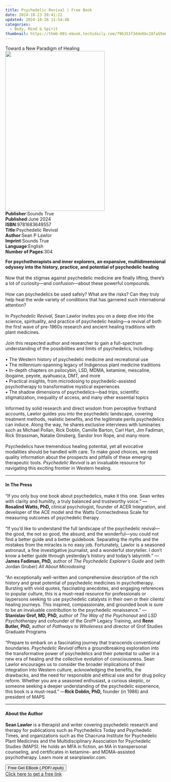 ```yaml
---
title: Psychedelic Revival | Free Book
date: 2024-10-23 20:41:22
updated: 2024-10-26 11:54:48
categories:
  - Body, Mind & Spirit
thumbnail: https://thmb-001-ebook.techidaily.com/796353f3dde6bc28fa59a089b72e6f2ddeac5527df0c8f1987a14d964d3ddf45.jpg
---
```

<main id="book-container">
  <div class="flex flex-col">
    <div class="book-brief flex-1 py-6 px-4 sm:p-6 md:py-10 md:px-8">
      <!-- brief-->
      <div class="book-brief-main">Toward a New Paradigm of Healing</div>
    </div>
    <div
      class="book-meta-info flex-1 grid gap-4 col-start-1 col-end-3 row-start-1 sm:mb-6 sm:grid-cols-4 lg:gap-6 lg:col-start-2 lg:row-end-6 lg:row-span-6 lg:mb-0"
    >
      <div
        class="book-meta-info-left place-content-center mt-4 p-4 text-sm leading-6 col-start-2 col-span-2 dark:text-slate-400"
      >
        <img
          class="w-full h-500 object-cover rounded-lg sm:h-255 sm:col-span-2 lg:col-span-full"
          src="https://img-001-ebook.techidaily.com/a70ea4132942308dbcfb90f26927b1521109522baa05d3636589760037f841d2.jpg"
          alt=""
          width="312"
          height="500"
        />
      </div>
      <div
        class="book-meta-info-right mt-2 col-start-1 row-start-2 col-span-3 self-center"
      >
        <!-- meta data  -->
        <div class="flex flex-col px-4 md:px-8">
          <div class="flex-1">
            <strong>Publisher</strong>:<span class="px-2">Sounds True</span>
          </div>
          <div class="flex-1">
            <strong>Published</strong>:<span class="px-2">June 2024</span>
          </div>
          <div class="flex-1">
            <strong>ISBN</strong>:<span class="px-2">9781683649557</span>
          </div>
          <div class="flex-1">
            <strong>Title</strong>:<span class="px-2">Psychedelic Revival</span>
          </div>
          <div class="flex-1">
            <strong>Author</strong>:<span class="px-2">Sean P Lawlor</span>
          </div>
          <div class="flex-1">
            <strong>Imprint</strong>:<span class="px-2">Sounds True</span>
          </div>
          <div class="flex-1">
            <strong>Language</strong>:<span class="px-2">English</span>
          </div>
          <div class="flex-1">
            <strong>Number of Pages</strong>:<span class="px-2">304</span>
          </div>
        </div>
      </div>
    </div>
    <div class="book-description flex-1 py-6 px-4 sm:p-6 md:py-10 md:px-8">
      <div class="book-description-main">
        <div accordion-content="" id="description">
          <p>
            <b
              >For psychotherapists and inner explorers, an expansive,
              multidimensional odyssey into the history, practice, and potential
              of psychedelic healing</b
            ><br /><br />Now that the stigmas against psychedelic medicine are
            finally lifting, there’s a lot of curiosity—and confusion—about
            these powerful compounds.<br /><br />How can psychedelics be used
            safely? What are the risks? Can they truly help heal the wide
            variety of conditions that has garnered such international
            attention?<br /><br />In <i>Psychedelic Revival</i>, Sean Lawlor
            invites you on a deep dive into the science, spirituality, and
            practice of psychedelic healing—a revival of both the first wave of
            pre-1960s research and ancient healing traditions with plant
            medicines.<br /><br />Join this respected author and researcher to
            gain a full-spectrum understanding of the possibilities and limits
            of psychedelics, including:<br /><br />• The Western history of
            psychedelic medicine and recreational use<br />• The
            millennium-spanning legacy of Indigenous plant medicine
            traditions<br />• In-depth chapters on psilocybin, LSD, MDMA,
            ketamine, mescaline, ibogaine, peyote, ayahuasca, DMT, and more<br />•
            Practical insights, from microdosing to psychedelic-assisted
            psychotherapy to transformative mystical experiences<br />• The
            shadow dimensions of psychedelics—bad trips, scientific
            stigmatization, inequality of access, and many other essential
            topics<br /><br />Informed by solid research and direct wisdom from
            perceptive firsthand accounts, Lawlor guides you into the
            psychedelic landscape, covering treatment methods, realistic
            benefits, and the legitimate perils psychedelics can induce. Along
            the way, he shares exclusive interviews with luminaries such as
            Michael Pollan, Rick Doblin, Camille Barton, Carl Hart, Jim Fadiman,
            Rick Strassman, Natalie Ginsberg, Sandor Iron Rope, and many
            more.<br /><br />Psychedelics have tremendous healing potential, yet
            all evocative modalities should be handled with care. To make good
            choices, we need quality information about the prospects and
            pitfalls of these emerging therapeutic tools.
            <i>Psychedelic Revival </i>is an invaluable resource for navigating
            this exciting frontier in Western healing.
          </p>
        </div>
        <div class="accordion-fader"></div>
      </div>
    </div>
    <div class="book-excerpts flex-1 py-6 px-4 sm:p-6 md:py-10 md:px-8">
      <!-- excerpts-->
      <div class="book-excerpts-main">
        <hr />
        <h4 class="placeholder placeholder-heading">
          <span>In The Press</span>
        </h4>
        <p></p>
        <p>
          “If you only buy one book about psychedelics, make it this one. Sean
          writes with clarity and humility, a truly balanced and trustworthy
          voice.” —<b>Rosalind Watts, PhD, </b>clinical psychologist, founder of
          ACER Integration, and developer of the ACE model and the Watts
          Connectedness Scale for measuring outcomes of psychedelic therapy<br /><br />“If
          you’d like to understand the full landscape of the psychedelic
          revival—the good, the not so good, the absurd, and the wonderful—you
          could not find a better guide and a better guidebook. Separating the
          myths and the mistakes from the miracles is no easy job. Fortunately,
          Lawlor is a seasoned astronaut, a fine investigative journalist, and a
          wonderful storyteller. I don’t know a better guide through yesterday’s
          history and today’s labyrinth.” —<b>James Fadiman, PhD,</b> author of
          <i>The Psychedelic Explorer’s Guide</i> and (with Jordan Gruber)
          <i>All About Microdosing</i><br /><br />“An exceptionally well-written
          and comprehensive description of the rich history and great potential
          of psychedelic medicines in psychotherapy. Bursting with vivid quotes,
          fascinating anecdotes, and engaging references to popular culture,
          this is a must-read resource for professionals or laypersons seeking
          to use psychedelic catalysts in their own or their clients’ healing
          journeys. This inspired, compassionate, and grounded book is sure to
          be an invaluable contribution to the psychedelic renaissance.” —<b
            >Stanislav Grof, MD, PhD,</b
          >
          author of <i>The Way of the Psychonaut </i>and
          <i>LSD Psychotherapy </i>and cofounder of the Grof® Legacy Training,
          and <b>Renn Butler, PhD,</b> author of
          <i>Pathways to Wholeness </i>and director of Grof Studies Graduate
          Programs<br /><br />“Prepare to embark on a fascinating journey that
          transcends conventional boundaries. <i>Psychedelic Revival</i> offers
          a groundbreaking exploration into the transformative power of
          psychedelics and their potential to usher in a new era of healing and
          the collective evolution of consciousness. Sean Lawlor encourages us
          to consider the broader implications of their integration into Western
          culture, acknowledging the benefits, the drawbacks, and the need for
          responsible and ethical use and for drug policy reform. Whether you
          are a seasoned enthusiast, a curious skeptic, or someone seeking a
          deeper understanding of the psychedelic experience, this book is a
          must-read.” —<b>Rick Doblin, PhD,</b> founder (in 1986) and president
          of MAPS
        </p>
        <p></p>
      </div>
    </div>
    <div class="book-about-author flex-1 py-6 px-4 sm:p-6 md:py-10 md:px-8">
      <!-- about author-->
      <div class="book-main-author-main">
        <hr />
        <h4 class="placeholder placeholder-heading">
          <span>About the Author</span>
        </h4>
        <p>
          <b>Sean Lawlor</b> is a therapist and writer covering psychedelic
          research and therapy for publications such as Psychedelics Today and
          Psychedelic Times, and organizations such as the Chacruna Institute
          for Psychedelic Plant Medicines and the Multidisciplinary Association
          for Psychedelic Studies (MAPS). He holds an MFA in fiction, an MA in
          transpersonal counseling, and certificates in ketamine- and
          MDMA-assisted psychotherapy. Learn more at seanplawlor.com.
        </p>
      </div>
    </div>
    <div class="book-free-get flex-1 py-6 px-4 sm:p-6 md:py-10 md:px-8">
      <button
        id="btn-free-get"
        class="bg-blue-500 hover:bg-blue-700 text-white font-bold py-2 px-4 rounded"
      >
        Free Get EBook (.PDF/.epub)
      </button>
      <div id="countdown-display" class="px-2 text-lg mt-2"></div>
      <a
        id="free-link"
        class="hidden bg-blue-500 hover:bg-blue-700 text-white font-bold py-2 px-4 rounded"
        href="https://www.ebooks.com/en-us/book/210761759/psychedelic-revival/sean-p-lawlor/"
        target="_blank"
        >Click here to get a free link</a
      >
    </div>
    <script>
      let countdownTime = 0;
      let countdownInterval = null;
      document
        .getElementById('btn-free-get')
        .addEventListener('click', startCountdown);
      function startCountdown() {
        countdownTime = new Date().getTime() + 60000 * 3;
        countdownInterval = setInterval(updateCountdown, 1000);
        document.getElementById('btn-free-get').disabled = true;
        document
          .getElementById('btn-free-get')
          .classList.add('bg-gray-500', 'cursor-not-allowed');
      }
      function updateCountdown() {
        let currentTime = new Date().getTime();
        let timeLeft = countdownTime - currentTime;
        let secondsLeft = Math.floor(timeLeft / 1000);
        document.getElementById('countdown-display').innerHTML =
          `Remaining time: ${secondsLeft} seconds.`;
        if (secondsLeft <= 0) {
          clearInterval(countdownInterval);
          document.getElementById('btn-free-get').classList.add('hidden');
          document.getElementById('free-link').classList.remove('hidden');
          document.getElementById('countdown-display').innerHTML = '';
        }
      }
    </script>
  </div>
</main>
